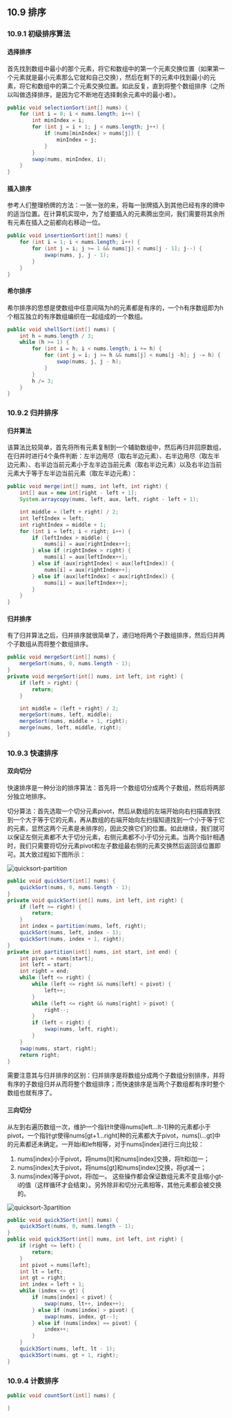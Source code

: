 ## 10.9 排序

### 10.9.1 初级排序算法
#### 选择排序
首先找到数组中最小的那个元素，将它和数组中的第一个元素交换位置（如果第一个元素就是最小元素那么它就和自己交换），然后在剩下的元素中找到最小的元素，将它和数组中的第二个元素交换位置。如此反复，直到将整个数组排序（之所以叫做选择排序，是因为它不断地在选择剩余元素中的最小者）。

```Java
public void selectionSort(int[] nums) {
    for (int i = 0; i < nums.length; i++) {
        int minIndex = i;
        for (int j = i + 1; j < nums.length; j++) {
            if (nums[minIndex] > nums[j]) {
                minIndex = j;
            }
        }
        swap(nums, minIndex, i);
    }
}
```

#### 插入排序
参考人们整理桥牌的方法：一张一张的来，将每一张牌插入到其他已经有序的牌中的适当位置。在计算机实现中，为了给要插入的元素腾出空间，我们需要将其余所有元素在插入之前都向右移动一位。

```Java
public void insertionSort(int[] nums) {
    for (int i = 1; i < nums.length; i++) {
        for (int j = i; j >= 1 && nums[j] < nums[j - 1]; j--) {
            swap(nums, j, j - 1);    
        }
    }
}
```

#### 希尔排序
希尔排序的思想是使数组中任意间隔为h的元素都是有序的，一个h有序数组即为h个相互独立的有序数组编织在一起组成的一个数组。

```Java
public void shellSort(int[] nums) {
    int h = nums.length / 3;
    while (h >= 1) {
        for (int i = h; i < nums.length; i += h) {
            for (int j = i; j >= h && nums[j] < nums[j -h]; j -= h) {
                swap(nums, j, j - h);
            }
        }
        h /= 3;
    }
}
```
### 10.9.2 归并排序

#### 归并算法
该算法比较简单，首先将所有元素复制到一个辅助数组中，然后再归并回原数组，在归并时进行4个条件判断：左半边用尽（取右半边元素）、右半边用尽（取左半边元素）、右半边当前元素小于左半边当前元素（取右半边元素）以及右半边当前元素大于等于左半边当前元素（取左半边元素）：
```Java
public void merge(int[] nums, int left, int right) {
    int[] aux = new int[right - left + 1];
    System.arraycopy(nums, left, aux, left, right - left + 1);

    int middle = (left + right) / 2;
    int leftIndex = left;
    int rightIndex = middle + 1;
    for (int i = left; i < right; i++) {
        if (leftIndex > middle) {
            nums[i] = aux[rightIndex++];
        } else if (rightIndex > right) {
            nums[i] = aux[leftIndex++];
        } else if (aux[rightIndex] < aux[leftIndex]) {
            nums[i] = aux[rightIndex++];
        } else if (aux[leftIndex] < aux[rightIndex]) {
            nums[i] = aux[leftIndex++];
        }
    }
}
```

#### 归并排序
有了归并算法之后，归并排序就很简单了，递归地将两个子数组排序，然后归并两个子数组从而将整个数组排序。
```Java
public void mergeSort(int[] nums) {
    mergeSort(nums, 0, nums.length - 1);
}
private void mergeSort(int[] nums, int left, int right) {
    if (left > right) {
        return;
    }

    int middle = (left + right) / 2;
    mergeSort(nums, left, middle);
    mergeSort(nums, middle + 1, right);
    merge(nums, left, middle, right);
}
```

### 10.9.3 快速排序

#### 双向切分
快速排序是一种分治的排序算法：首先将一个数组切分成两个子数组，然后将两部分独立地排序。

切分算法：首先选取一个切分元素pivot，然后从数组的左端开始向右扫描直到找到一个大于等于它的元素，再从数组的右端开始向左扫描知道找到一个小于等于它的元素，显然这两个元素是未排序的，因此交换它们的位置。如此继续，我们就可以保证左侧元素都不大于切分元素，右侧元素都不小于切分元素。当两个指针相遇时，我们只需要将切分元素pivot和左子数组最右侧的元素交换然后返回该位置即可。其大致过程如下图所示：

![quicksort-partition](../img/10-1-quicksort-partition.png)

```Java
public void quickSort(int[] nums) {
    quickSort(nums, 0, nums.length - 1);
}
private void quickSort(int[] nums, int left, int right) {
    if (left >= right) {
        return;
    }
    int index = partition(nums, left, right);
    quickSort(nums, left, index - 1);
    quickSort(nums, index + 1, right);
}
private int partition(int[] nums, int start, int end) {
    int pivot = nums[start];
    int left = start;
    int right = end;
    while (left <= right) {
        while (left <= right && nums[left] < pivot) {
            left++;
        }
        while (left <= right && nums[right] > pivot) {
            right--;
        }
        if (left < right) {
            swap(nums, left, right);
        }
    }
    swap(nums, start, right);
    return right;
}
```
需要注意其与归并排序的区别：归并排序是将数组分成两个子数组分别排序，并将有序的子数组归并从而将整个数组排序；而快速排序是当两个子数组都有序时整个数组也就有序了。

#### 三向切分
从左到右遍历数组一次，维护一个指针lt使得nums[left...lt-1]种的元素都小于pivot，一个指针gt使得nums[gt+1...right]种的元素都大于pivot，nums[i...gt]中的元素都还未确定。一开始i和left相等，对于nums[index]进行三向比较：
1. nums[index]小于pivot，将nums[lt]和nums[index]交换，将lt和i加一；
2. nums[index]大于pivot，将nums[gt]和nums[index]交换，将gt减一；
3. nums[index]等于pivot，将i加一。
这些操作都会保证数组元素不变且缩小gt-i的值（这样循环才会结束）。另外除非和切分元素相等，其他元素都会被交换的。

![quicksort-3partition](../img/10-1-quicksort-3partition.png)

```Java
public void quick3Sort(int[] nums) {
    quick3Sort(nums, 0, nums.length - 1);
}
public void quick3Sort(int[] nums, int left, int right) {
    if (right <= left) {
        return;
    }
    int pivot = nums[left];
    int lt = left;
    int gt = right;
    int index = left + 1;
    while (index <= gt) {
        if (nums[index] < pivot) {
            swap(nums, lt++, index++);
        } else if (nums[index] > pivot) {
            swap(nums, index, gt--);
        } else if (nums[index] == pivot) {
            index++;
        }
    }
    quick3Sort(nums, left, lt - 1);
    quick3Sort(nums, gt + 1, right);
}
```

### 10.9.4 计数排序
```Java
public void countSort(int[] nums) {

}
```

